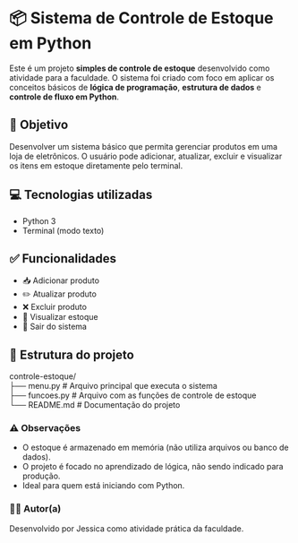 # 📦 Sistema de Controle de Estoque em Python

Este é um projeto **simples de controle de estoque** desenvolvido como atividade para a faculdade. O sistema foi criado com foco em aplicar os conceitos básicos de **lógica de programação**, **estrutura de dados** e **controle de fluxo em Python**.

## 🎯 Objetivo

Desenvolver um sistema básico que permita gerenciar produtos em uma loja de eletrônicos. O usuário pode adicionar, atualizar, excluir e visualizar os itens em estoque diretamente pelo terminal.

## 💻 Tecnologias utilizadas

- Python 3
- Terminal (modo texto)

## ✅ Funcionalidades

- 📥 Adicionar produto
- ✏️ Atualizar produto
- ❌ Excluir produto
- 📄 Visualizar estoque
- 🚪 Sair do sistema
  
## 📁 Estrutura do projeto

controle-estoque/ <br>
├── menu.py # Arquivo principal que executa o sistema <br>
├── funcoes.py # Arquivo com as funções de controle de estoque <br>
└── README.md # Documentação do projeto


### ⚠️ Observações
- O estoque é armazenado em memória (não utiliza arquivos ou banco de dados).
- O projeto é focado no aprendizado de lógica, não sendo indicado para produção.
- Ideal para quem está iniciando com Python.

### 👩‍💻 Autor(a)
Desenvolvido por Jessica como atividade prática da faculdade.
